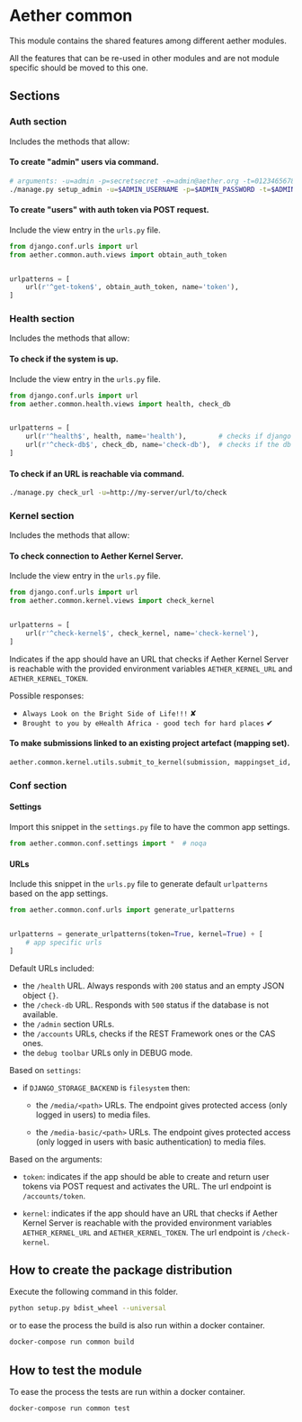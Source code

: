 # Aether common

This module contains the shared features among different aether modules.

All the features that can be re-used in other modules and are not module specific
should be moved to this one.

## Sections

### Auth section

Includes the methods that allow:

#### To create "admin" users via command.

```bash
# arguments: -u=admin -p=secretsecret -e=admin@aether.org -t=01234656789abcdefghij
./manage.py setup_admin -u=$ADMIN_USERNAME -p=$ADMIN_PASSWORD -t=$ADMIN_TOKEN
```

#### To create "users" with auth token via POST request.

Include the view entry in the `urls.py` file.

```python
from django.conf.urls import url
from aether.common.auth.views import obtain_auth_token


urlpatterns = [
    url(r'^get-token$', obtain_auth_token, name='token'),
]
```

### Health section

Includes the methods that allow:

#### To check if the system is up.

Include the view entry in the `urls.py` file.

```python
from django.conf.urls import url
from aether.common.health.views import health, check_db


urlpatterns = [
    url(r'^health$', health, name='health'),        # checks if django responds
    url(r'^check-db$', check_db, name='check-db'),  # checks if the db responds
]
```

#### To check if an URL is reachable via command.

```bash
./manage.py check_url -u=http://my-server/url/to/check
```

### Kernel section

Includes the methods that allow:

#### To check connection to Aether Kernel Server.

Include the view entry in the `urls.py` file.

```python
from django.conf.urls import url
from aether.common.kernel.views import check_kernel


urlpatterns = [
    url(r'^check-kernel$', check_kernel, name='check-kernel'),
]
```

Indicates if the app should have an URL that checks if
Aether Kernel Server is reachable with the provided environment
variables `AETHER_KERNEL_URL` and `AETHER_KERNEL_TOKEN`.

Possible responses:

- `Always Look on the Bright Side of Life!!!` ✘
- `Brought to you by eHealth Africa - good tech for hard places` ✔

#### To make submissions linked to an existing project artefact (mapping set).

```python
aether.common.kernel.utils.submit_to_kernel(submission, mappingset_id, submission_id=None)
```

### Conf section

#### Settings

Import this snippet in the `settings.py` file to have the common app settings.

```python
from aether.common.conf.settings import *  # noqa
```

#### URLs

Include this snippet in the `urls.py` file to generate default `urlpatterns`
based on the app settings.

```python
from aether.common.conf.urls import generate_urlpatterns


urlpatterns = generate_urlpatterns(token=True, kernel=True) + [
    # app specific urls
]
```

Default URLs included:

  - the `/health` URL. Always responds with `200` status and an empty JSON object `{}`.
  - the `/check-db` URL. Responds with `500` status if the database is not available.
  - the `/admin` section URLs.
  - the `/accounts` URLs, checks if the REST Framework ones or the CAS ones.
  - the `debug toolbar` URLs only in DEBUG mode.


Based on `settings`:

  - if `DJANGO_STORAGE_BACKEND` is `filesystem` then:

    - the `/media/<path>` URLs. The endpoint gives protected access
      (only logged in users) to media files.

    - the `/media-basic/<path>` URLs. The endpoint gives protected access
      (only logged in users with basic authentication) to media files.

Based on the arguments:

  - `token`: indicates if the app should be able to create and return
             user tokens via POST request and activates the URL.
             The url endpoint is `/accounts/token`.

  - `kernel`: indicates if the app should have an URL that checks if
              Aether Kernel Server is reachable with the provided environment
              variables `AETHER_KERNEL_URL` and `AETHER_KERNEL_TOKEN`.
              The url endpoint is `/check-kernel`.


## How to create the package distribution

Execute the following command in this folder.

```bash
python setup.py bdist_wheel --universal
```

or to ease the process the build is also run within a docker container.

```bash
docker-compose run common build
```


## How to test the module

To ease the process the tests are run within a docker container.

```bash
docker-compose run common test
```
